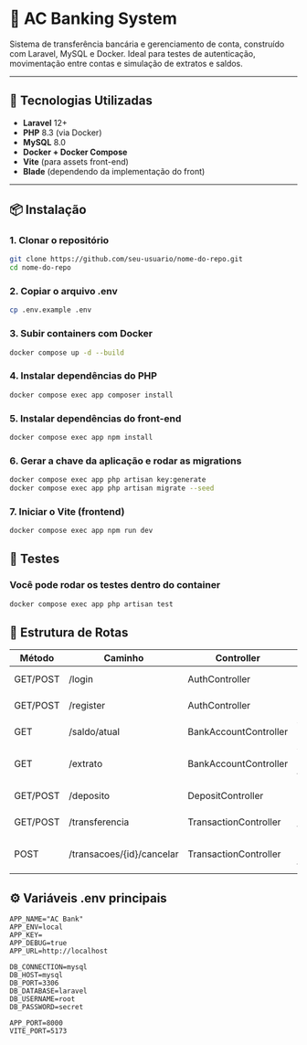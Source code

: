 # 💸 AC Banking System

Sistema de transferência bancária e gerenciamento de conta, construído com Laravel, MySQL e Docker. Ideal para testes de autenticação, movimentação entre contas e simulação de extratos e saldos.

---

## 🚀 Tecnologias Utilizadas

- **Laravel** 12+
- **PHP** 8.3 (via Docker)
- **MySQL** 8.0
- **Docker + Docker Compose**
- **Vite** (para assets front-end)
- **Blade** (dependendo da implementação do front)

---

## 📦 Instalação

### 1. Clonar o repositório

```bash
git clone https://github.com/seu-usuario/nome-do-repo.git
cd nome-do-repo
```

### 2. Copiar o arquivo .env

```bash
cp .env.example .env
```

### 3. Subir containers com Docker

```bash
docker compose up -d --build
```

### 4. Instalar dependências do PHP
```bash
docker compose exec app composer install
```

### 5. Instalar dependências do front-end
```bash
docker compose exec app npm install
```

### 6. Gerar a chave da aplicação e rodar as migrations
```bash
docker compose exec app php artisan key:generate
docker compose exec app php artisan migrate --seed
```

### 7. Iniciar o Vite (frontend)
```bash
docker compose exec app npm run dev
```

## 🧪 Testes
### Você pode rodar os testes dentro do container
```bash
docker compose exec app php artisan test
```

## 📂 Estrutura de Rotas

| Método   | Caminho                   | Controller            | Descrição                 |
| -------- | ------------------------- | --------------------- | ------------------------- |
| GET/POST | /login                    | AuthController        | Login de usuário          |
| GET/POST | /register                 | AuthController        | Cadastro de usuário       |
| GET      | /saldo/atual              | BankAccountController | Verificar saldo atual     |
| GET      | /extrato                  | BankAccountController | Ver extrato de transações |
| GET/POST | /deposito                 | DepositController     | Realizar depósito         |
| GET/POST | /transferencia            | TransactionController | Realizar transferência    |
| POST     | /transacoes/{id}/cancelar | TransactionController | Cancelar uma transação    |

## ⚙️ Variáveis .env principais
```env
APP_NAME="AC Bank"
APP_ENV=local
APP_KEY=
APP_DEBUG=true
APP_URL=http://localhost

DB_CONNECTION=mysql
DB_HOST=mysql
DB_PORT=3306
DB_DATABASE=laravel
DB_USERNAME=root
DB_PASSWORD=secret

APP_PORT=8000
VITE_PORT=5173
```
